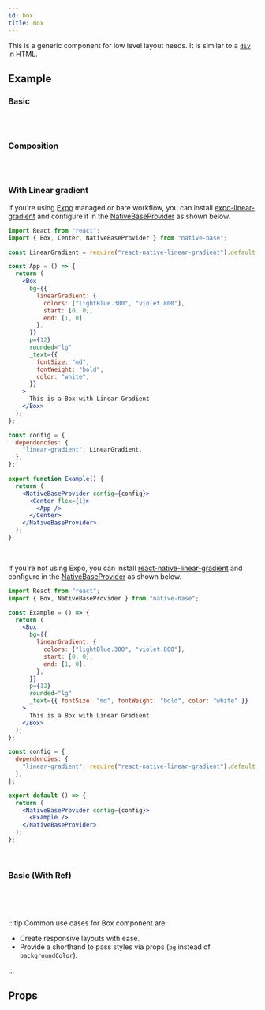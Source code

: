```yaml
---
id: box
title: Box
---
```


This is a generic component for low level layout needs. It is similar to a [`div`](https://developer.mozilla.org/en-US/docs/Web/HTML/Element/div) in HTML.

## Example

### Basic

```ComponentSnackPlayer path=primitives,Box,basic.tsx

```

<br/>

### Composition

```ComponentSnackPlayer path=primitives,Box,composition.tsx

```

<br/>

### With Linear gradient

If you're using [Expo](https://docs.expo.io/) managed or bare workflow, you can install [expo-linear-gradient](https://docs.expo.io/versions/latest/sdk/linear-gradient/) and configure it in the [NativeBaseProvider](setup-provider#add-external-dependencies-optional) as shown below.

```jsx isLive=true
import React from "react";
import { Box, Center, NativeBaseProvider } from "native-base";

const LinearGradient = require("react-native-linear-gradient").default;

const App = () => {
  return (
    <Box
      bg={{
        linearGradient: {
          colors: ["lightBlue.300", "violet.800"],
          start: [0, 0],
          end: [1, 0],
        },
      }}
      p={12}
      rounded="lg"
      _text={{
        fontSize: "md",
        fontWeight: "bold",
        color: "white",
      }}
    >
      This is a Box with Linear Gradient
    </Box>
  );
};

const config = {
  dependencies: {
    "linear-gradient": LinearGradient,
  },
};

export function Example() {
  return (
    <NativeBaseProvider config={config}>
      <Center flex={1}>
        <App />
      </Center>
    </NativeBaseProvider>
  );
}
```

<br/>

If you're not using Expo, you can install [react-native-linear-gradient](https://www.npmjs.com/package/react-native-linear-gradient) and configure in the [NativeBaseProvider](setup-provider#add-external-dependencies-optional) as shown below.

```jsx
import React from "react";
import { Box, NativeBaseProvider } from "native-base";

const Example = () => {
  return (
    <Box
      bg={{
        linearGradient: {
          colors: ["lightBlue.300", "violet.800"],
          start: [0, 0],
          end: [1, 0],
        },
      }}
      p={12}
      rounded="lg"
      _text={{ fontSize: "md", fontWeight: "bold", color: "white" }}
    >
      This is a Box with Linear Gradient
    </Box>
  );
};

const config = {
  dependencies: {
    "linear-gradient": require("react-native-linear-gradient").default,
  },
};

export default () => {
  return (
    <NativeBaseProvider config={config}>
      <Example />
    </NativeBaseProvider>
  );
};
```

<br/>

### Basic (With Ref)

```ComponentSnackPlayer path=primitives,Box,WithRef.tsx

```

<br/>
<br/>

:::tip Common use cases for Box component are:

- Create responsive layouts with ease.
- Provide a shorthand to pass styles via props (`bg` instead of `backgroundColor`).

:::

## Props

```ComponentPropTable path=primitives,Box,index.tsx showStylingProps=true

```
